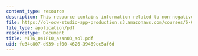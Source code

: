 ```yaml
---
content_type: resource
description: This resource contains information related to non-negative integer solutions.
file: https://ol-ocw-studio-app-production.s3.amazonaws.com/courses/6-041-probabilistic-systems-analysis-and-applied-probability-fall-2010/fe34c807d939cf00462639469cc5af6d_MIT6_041F10_assn03_sol.pdf
file_type: application/pdf
resourcetype: Document
title: MIT6_041F10_assn03_sol.pdf
uid: fe34c807-d939-cf00-4626-39469cc5af6d
---
```

